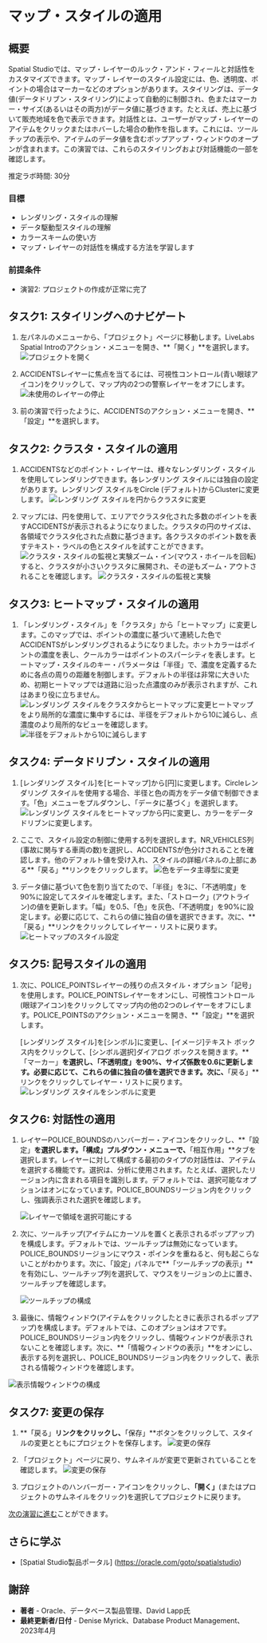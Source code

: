 # マップ・スタイルの適用

## 概要

Spatial Studioでは、マップ・レイヤーのルック・アンド・フィールと対話性をカスタマイズできます。マップ・レイヤーのスタイル設定には、色、透明度、ポイントの場合はマーカーなどのオプションがあります。スタイリングは、データ値(データドリブン・スタイリング)によって自動的に制御され、色またはマーカー・サイズ(あるいはその両方)がデータ値に基づきます。たとえば、売上に基づいて販売地域を色で表示できます。対話性とは、ユーザーがマップ・レイヤーのアイテムをクリックまたはホバーした場合の動作を指します。これには、ツールチップの表示や、アイテムのデータ値を含むポップアップ・ウィンドウのオープンが含まれます。この演習では、これらのスタイリングおよび対話機能の一部を確認します。

推定ラボ時間: 30分

### 目標

*   レンダリング・スタイルの理解
*   データ駆動型スタイルの理解
*   カラースキームの使い方
*   マップ・レイヤーの対話性を構成する方法を学習します

### 前提条件

*   演習2: プロジェクトの作成が正常に完了

## タスク1: スタイリングへのナビゲート

1.  左パネルのメニューから、「プロジェクト」ページに移動します。LiveLabs Spatial Introのアクション・メニューを開き、**「開く」**を選択します。 ![プロジェクトを開く](images/apply-styling-1.png)
    
2.  ACCIDENTSレイヤーに焦点を当てるには、可視性コントロール(青い眼球アイコン)をクリックして、マップ内の2つの警察レイヤーをオフにします。 ![未使用のレイヤーの停止](images/apply-styling-4.png)
    
3.  前の演習で行ったように、ACCIDENTSのアクション・メニューを開き、**「設定」**を選択します。
    

## タスク2: クラスタ・スタイルの適用

1.  ACCIDENTSなどのポイント・レイヤーは、様々なレンダリング・スタイルを使用してレンダリングできます。各レンダリング スタイルには独自の設定があります。レンダリング スタイルをCircle (デフォルト)からClusterに変更します。 ![レンダリング スタイルを円からクラスタに変更](images/apply-styling-5.png)
    
2.  マップには、円を使用して、エリアでクラスタ化された多数のポイントを表すACCIDENTSが表示されるようになりました。クラスタの円のサイズは、各領域でクラスタ化された点数に基づきます。各クラスタのポイント数を表すテキスト・ラベルの色とスタイルを試すことができます。![クラスタ・スタイルの監視と実験](images/apply-styling-6.png)ズーム・イン(マウス・ホイールを回転)すると、クラスタが小さいクラスタに展開され、その逆もズーム・アウトされることを確認します。 ![クラスタ・スタイルの監視と実験](images/apply-styling-7.png)
    

## タスク3: ヒートマップ・スタイルの適用

1.  「レンダリング・スタイル」を「クラスタ」から「ヒートマップ」に変更します。このマップでは、ポイントの濃度に基づいて連続した色でACCIDENTSがレンダリングされるようになりました。ホットカラーはポイントの濃度を表し、クールカラーはポイントのスパーシティを表します。ヒートマップ・スタイルのキー・パラメータは「半径」で、濃度を定義するために各点の周りの距離を制御します。デフォルトの半径は非常に大きいため、初期ヒートマップでは道路に沿った点濃度のみが表示されますが、これはあまり役に立ちません。 ![レンダリング スタイルをクラスタからヒートマップに変更](images/apply-styling-8.png)ヒートマップをより局所的な濃度に集中するには、半径をデフォルトから10に減らし、点濃度のより局所的なビューを確認します。 ![半径をデフォルトから10に減らします](images/apply-styling-9.png)

## タスク4: データドリブン・スタイルの適用

1.  \[レンダリング スタイル\]を\[ヒートマップ\]から\[円\]に変更します。Circleレンダリング スタイルを使用する場合、半径と色の両方をデータ値で制御できます。「色」メニューをプルダウンし、「データに基づく」を選択します。 ![レンダリング スタイルをヒートマップから円に変更し、カラーをデータドリブンに変更します。](images/apply-styling-10.png)
    
2.  ここで、スタイル設定の制御に使用する列を選択します。NR\_VEHICLES列(事故に関与する車両の数)を選択し、ACCIDENTSが色分けされることを確認します。他のデフォルト値を受け入れ、スタイルの詳細パネルの上部にある**「戻る」**リンクをクリックします。 ![色をデータ主導型に変更](images/apply-styling-11.png)
    
3.  データ値に基づいて色を割り当てたので、「半径」を3に、「不透明度」を90%に設定してスタイルを確定します。また、「ストローク」(アウトライン)の値を更新します。「幅」を0.5、「色」を灰色、「不透明度」を90%に設定します。必要に応じて、これらの値に独自の値を選択できます。次に、**「戻る」**リンクをクリックしてレイヤー・リストに戻ります。 ![ヒートマップのスタイル設定](images/apply-styling-12.png)
    

## タスク5: 記号スタイルの適用

1.  次に、POLICE\_POINTSレイヤーの残りの点スタイル・オプション「記号」を使用します。POLICE\_POINTSレイヤーをオンにし、可視性コントロール(眼球アイコン)をクリックしてマップ内の他の2つのレイヤーをオフにします。POLICE\_POINTSのアクション・メニューを開き、**「設定」**を選択します。
    
    \[レンダリング スタイル\]を\[シンボル\]に変更し、\[イメージ\]テキスト ボックス内をクリックして、\[シンボル選択\]ダイアログ ボックスを開きます。**「マーカー」**を選択し、「不透明度」を90%、サイズ係数を0.6に更新します。必要に応じて、これらの値に独自の値を選択できます。次に、**「戻る」**リンクをクリックしてレイヤー・リストに戻ります。 ![レンダリング スタイルをシンボルに変更](images/apply-styling-13.png)
    

## タスク6: 対話性の適用

1.  レイヤーPOLICE\_BOUNDSのハンバーガー・アイコンをクリックし、**「設定」**を選択します。「構成」プルダウン・メニューで、**「相互作用」**タブを選択します。レイヤーに対して構成する最初のタイプの対話性は、アイテムを選択する機能です。選択は、分析に使用されます。たとえば、選択したリージョン内に含まれる項目を識別します。デフォルトでは、選択可能なオプションはオンになっています。POLICE\_BOUNDSリージョン内をクリックし、強調表示された選択を確認します。
    
    ![レイヤーで領域を選択可能にする](images/apply-interactions-1.png)
    
2.  次に、ツールチップ(アイテムにカーソルを置くと表示されるポップアップ)を構成します。デフォルトでは、ツールチップは無効になっています。POLICE\_BOUNDSリージョンにマウス・ポインタを重ねると、何も起こらないことがわかります。次に、「設定」パネルで**「ツールチップの表示」**を有効にし、ツールチップ列を選択して、マウスをリージョンの上に置き、ツールチップを確認します。
    
    ![ツールチップの構成](images/apply-interactions-2.png)
    
3.  最後に、情報ウィンドウ(アイテムをクリックしたときに表示されるポップアップ)を構成します。デフォルトでは、このオプションはオフです。POLICE\_BOUNDSリージョン内をクリックし、情報ウィンドウが表示されないことを確認します。次に、**「情報ウィンドウの表示」**をオンにし、表示する列を選択し、POLICE\_BOUNDSリージョン内をクリックして、表示される情報ウィンドウを確認します。
    

![表示情報ウィンドウの構成](images/apply-interactions-3.png)

## タスク7: 変更の保存

1.  **「戻る」**リンクをクリックし、**「保存」**ボタンをクリックして、スタイルの変更とともにプロジェクトを保存します。 ![変更の保存](images/apply-styling-14.png)
    
2.  「プロジェクト」ページに戻り、サムネイルが変更で更新されていることを確認します。 ![変更の保存](images/apply-styling-15.png)
    
3.  プロジェクトのハンバーガー・アイコンをクリックし、**「開く」**(またはプロジェクトのサムネイルをクリック)を選択してプロジェクトに戻ります。
    

[次の演習に進む](#next)ことができます。

## さらに学ぶ

*   \[Spatial Studio製品ポータル\] (https://oracle.com/goto/spatialstudio)

## 謝辞

*   **著者** - Oracle、データベース製品管理、David Lapp氏
*   **最終更新者/日付** - Denise Myrick、Database Product Management、2023年4月